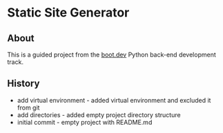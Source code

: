 # Static Site Generator

## About
This is a guided project from the [boot.dev](https://boot.dev) Python back-end development track.

## History
- add virtual environment - added virtual environment and excluded it from git
- add directories - added empty project directory structure
- initial commit - empty project with README.md
